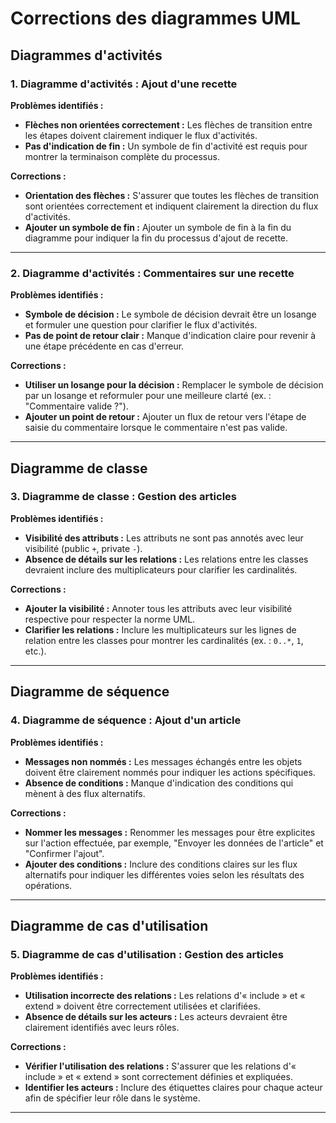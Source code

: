 # Corrections des diagrammes UML

## Diagrammes d'activités

### 1. **Diagramme d'activités : Ajout d'une recette**

**Problèmes identifiés :**
- **Flèches non orientées correctement :** Les flèches de transition entre les étapes doivent clairement indiquer le flux d'activités.
- **Pas d'indication de fin :** Un symbole de fin d'activité est requis pour montrer la terminaison complète du processus.

**Corrections :**
- **Orientation des flèches :** S'assurer que toutes les flèches de transition sont orientées correctement et indiquent clairement la direction du flux d'activités.
- **Ajouter un symbole de fin :** Ajouter un symbole de fin à la fin du diagramme pour indiquer la fin du processus d'ajout de recette.

---

### 2. **Diagramme d'activités : Commentaires sur une recette**

**Problèmes identifiés :**
- **Symbole de décision :** Le symbole de décision devrait être un losange et formuler une question pour clarifier le flux d'activités.
- **Pas de point de retour clair :** Manque d'indication claire pour revenir à une étape précédente en cas d'erreur.

**Corrections :**
- **Utiliser un losange pour la décision :** Remplacer le symbole de décision par un losange et reformuler pour une meilleure clarté (ex. : "Commentaire valide ?").
- **Ajouter un point de retour :** Ajouter un flux de retour vers l'étape de saisie du commentaire lorsque le commentaire n'est pas valide.

---

## Diagramme de classe

### 3. **Diagramme de classe : Gestion des articles**

**Problèmes identifiés :**
- **Visibilité des attributs :** Les attributs ne sont pas annotés avec leur visibilité (public `+`, private `-`).
- **Absence de détails sur les relations :** Les relations entre les classes devraient inclure des multiplicateurs pour clarifier les cardinalités.

**Corrections :**
- **Ajouter la visibilité :** Annoter tous les attributs avec leur visibilité respective pour respecter la norme UML.
- **Clarifier les relations :** Inclure les multiplicateurs sur les lignes de relation entre les classes pour montrer les cardinalités (ex. : `0..*`, `1`, etc.).

---

## Diagramme de séquence

### 4. **Diagramme de séquence : Ajout d'un article**

**Problèmes identifiés :**
- **Messages non nommés :** Les messages échangés entre les objets doivent être clairement nommés pour indiquer les actions spécifiques.
- **Absence de conditions :** Manque d'indication des conditions qui mènent à des flux alternatifs.

**Corrections :**
- **Nommer les messages :** Renommer les messages pour être explicites sur l'action effectuée, par exemple, "Envoyer les données de l'article" et "Confirmer l'ajout".
- **Ajouter des conditions :** Inclure des conditions claires sur les flux alternatifs pour indiquer les différentes voies selon les résultats des opérations.

---

## Diagramme de cas d'utilisation

### 5. **Diagramme de cas d'utilisation : Gestion des articles**

**Problèmes identifiés :**
- **Utilisation incorrecte des relations :** Les relations d'« include » et « extend » doivent être correctement utilisées et clarifiées.
- **Absence de détails sur les acteurs :** Les acteurs devraient être clairement identifiés avec leurs rôles.

**Corrections :**
- **Vérifier l'utilisation des relations :** S'assurer que les relations d'« include » et « extend » sont correctement définies et expliquées.
- **Identifier les acteurs :** Inclure des étiquettes claires pour chaque acteur afin de spécifier leur rôle dans le système.

---
